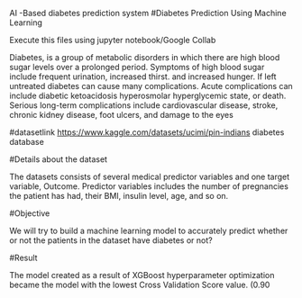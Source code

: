 
AI -Based diabetes prediction system 
#Diabetes Prediction Using Machine Learning

Execute this files using jupyter notebook/Google Collab

Diabetes, is a group of metabolic disorders in which there are high blood sugar levels over a prolonged period. Symptoms of high blood sugar include frequent urination, increased thirst. and increased hunger. If left untreated diabetes can cause many complications. Acute complications can include diabetic ketoacidosis hyperosmolar hyperglycemic state, or death. Serious long-term complications include cardiovascular disease, stroke, chronic kidney disease, foot ulcers, and damage to the eyes

#datasetlink
https://www.kaggle.com/datasets/ucimi/pin-indians diabetes database

#Details about the dataset

The datasets consists of several medical predictor variables and one target variable, Outcome. Predictor variables includes the number of pregnancies the patient has had, their BMI, insulin level, age, and so on.

#Objective

We will try to build a machine learning model to accurately predict whether or not the patients in the dataset have diabetes or not?

#Result

The model created as a result of XGBoost hyperparameter optimization became the model with the lowest Cross Validation Score value. (0.90
